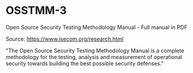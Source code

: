 # OSSTMM-3
Open Source Security Testing Methodology Manual - Full manual in PDF

Source: https://www.isecom.org/research.html

"The Open Source Security Testing Methodology Manual is a complete methodology for the testing, analysis and measurement of operational security towards building the best possible security defenses."
